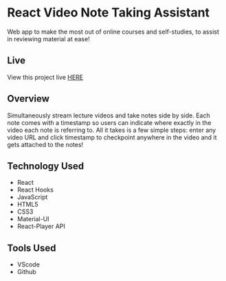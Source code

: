 # React Video Note Taking Assistant

Web app to make the most out of online courses and self-studies, to assist in reviewing material at ease!
                        
## Live
View this project live [HERE](https://react-money-expense-tracker.netlify.app/)

## Overview

Simultaneously stream lecture videos and take notes side by side. Each note comes with a timestamp so users
can indicate where exactly in the video each note is referring to. All it takes is a few simple steps: enter any video URL and click timestamp to checkpoint anywhere in the video
and it gets attached to the notes! 

## Technology Used

* React
* React Hooks
* JavaScript
* HTML5
* CSS3
* Material-UI
* React-Player API


## Tools Used

* VScode
* Github
